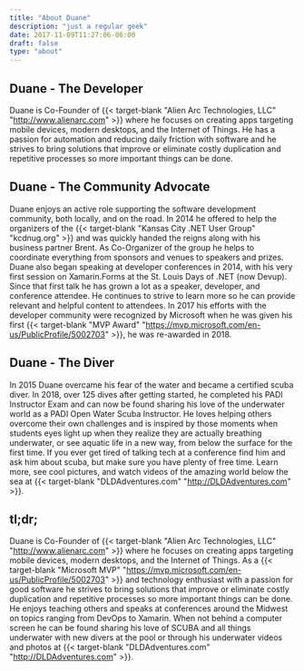 ```yaml
---
title: "About Duane"
description: "just a regular geek"
date: 2017-11-09T11:27:06-06:00
draft: false
type: "about"
---
```


## Duane - The Developer

Duane is Co-Founder of {{< target-blank "Alien Arc Technologies, LLC" "http://www.alienarc.com" >}} where he focuses on creating apps targeting mobile devices, modern desktops, and the Internet of Things. He has a passion for automation and reducing daily friction with software and he strives to bring solutions that improve or eliminate costly duplication and repetitive processes so more important things can be done. 

## Duane - The Community Advocate

Duane enjoys an active role supporting the software development community, both locally, and on the road. In 2014 he offered to help the organizers of the {{< target-blank "Kansas City .NET User Group" "kcdnug.org" >}} and was quickly handed the reigns along with his business partner Brent. As Co-Organizer of the group he helps to coordinate everything from sponsors and venues to speakers and prizes. Duane also began speaking at developer conferences in 2014, with his very first session on Xamarin.Forms at the St. Louis Days of .NET (now Devup). Since that first talk he has grown a lot as a speaker, developer, and conference attendee. He continues to strive to learn more so he can provide relevant and helpful content to attendees. In 2017 his efforts with the developer community were recognized by Microsoft when he was given his first {{< target-blank "MVP Award" "https://mvp.microsoft.com/en-us/PublicProfile/5002703" >}}, he was re-awarded in 2018.

## Duane - The Diver

In 2015 Duane overcame his fear of the water and became a certified scuba diver. In 2018, over 125 dives after getting started, he completed his PADI Instructor Exam and can now be found sharing his love of the underwater world as a PADI Open Water Scuba Instructor. He loves helping others overcome their own challenges and is inspired by those moments when students eyes light up when they realize they are actually breathing underwater, or see aquatic life in a new way, from below the surface for the first time. If you ever get tired of talking tech at a conference find him and ask him about scuba, but make sure you have plenty of free time. Learn more, see cool pictures, and watch videos of the amazing world below the sea at {{< target-blank "DLDAdventures.com" "http://DLDAdventures.com" >}}.

## tl;dr;

Duane is Co-Founder of {{< target-blank "Alien Arc Technologies, LLC" "http://www.alienarc.com" >}} where he focuses on creating apps targeting mobile devices, modern desktops, and the Internet of Things. As a {{< target-blank "Microsoft MVP" "https://mvp.microsoft.com/en-us/PublicProfile/5002703" >}} and technology enthusiast with a passion for good software he strives to bring solutions that improve or eliminate costly duplication and repetitive processes so more important things can be done. He enjoys teaching others and speaks at conferences around the Midwest on topics ranging from DevOps to Xamarin. When not behind a computer screen he can be found sharing his love of SCUBA and all things underwater with new divers at the pool or through his underwater videos and photos at {{< target-blank "DLDAdventures.com" "http://DLDAdventures.com" >}}.
